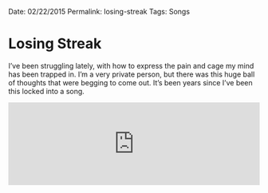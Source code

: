 Date: 02/22/2015
Permalink: losing-streak
Tags: Songs

# Losing Streak

I’ve been struggling lately, with how to express the pain and cage my mind has been trapped in. I’m a very private person, but there was this huge ball of thoughts that were begging to come out. It’s been years since I’ve been this locked into a song.

<iframe width="100%" height="166" scrolling="no" frameborder="no" src="https://w.soundcloud.com/player/?url=https%3A//api.soundcloud.com/tracks/192364685&amp;color=00aabb&amp;auto_play=false&amp;hide_related=false&amp;show_comments=true&amp;show_user=true&amp;show_reposts=false"></iframe>